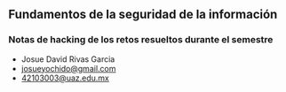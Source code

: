 ## Fundamentos de la seguridad de la información

### Notas de hacking de los retos resueltos durante el semestre

- Josue David Rivas Garcia
- josueyochido@gmail.com
- 42103003@uaz.edu.mx